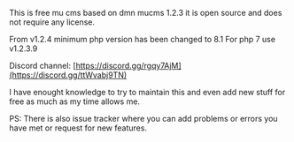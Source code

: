 This is free mu cms based on dmn mucms 1.2.3 it is open source and does not require any license.

From v1.2.4 minimum php version has been changed to 8.1
For php 7 use v1.2.3.9

Discord channel: [https://discord.gg/rgqy7AjM](https://discord.gg/ttWvabj9TN)

I have enought knowledge to try to maintain this and even add new stuff for free as much as my time allows me.

PS: There is also issue tracker where you can add problems or errors you have met or request for new features. 



